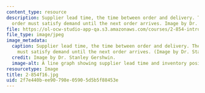 ```yaml
---
content_type: resource
description: Supplier lead time, the time between order and delivery. The current
  order must satisfy demand until the next order arrives. Image by Dr. Stanley Gershwin.
file: https://ol-ocw-studio-app-qa.s3.amazonaws.com/courses/2-854-introduction-to-manufacturing-systems-fall-2016/2f7e440bee90798e05905d5b5f88453e_2-854f16.jpg
file_type: image/jpeg
image_metadata:
  caption: Supplier lead time, the time between order and delivery. The current order
    must satisfy demand until the next order arrives. (Image by Dr. Stanley Gershwin.)
  credit: Image by Dr. Stanley Gershwin.
  image-alt: A line graph showing supplier lead time and inventory position.
resourcetype: Image
title: 2-854f16.jpg
uid: 2f7e440b-ee90-798e-0590-5d5b5f88453e
---
```

